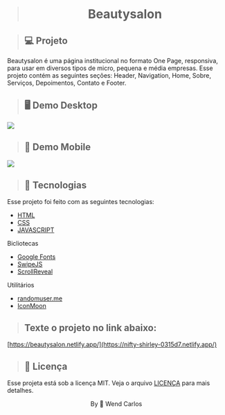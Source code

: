 > <h1 align="center"> Beautysalon </h1>

> ## 💻 Projeto

Beautysalon é uma página institucional no formato One Page, responsiva, para usar em diversos tipos de micro, pequena e média empresas. Esse projeto contém as seguintes seções: Header, Navigation, Home, Sobre, Serviços, Depoimentos, Contato e Footer.

> ## 🖥️ Demo Desktop

<img src="./assets/fotos/beautysalon-desktop1.gif">

> ## 📱 Demo Mobile

<img src="./assets/fotos/beautysalon-mobile1.gif">


> ## 🚀 Tecnologias
Esse projeto foi feito com as seguintes tecnologias:

* [HTML](https://developer.mozilla.org/pt-BR/docs/Web/HTML)
* [CSS](https://developer.mozilla.org/pt-BR/docs/Web/CSS)
* [JAVASCRIPT](https://developer.mozilla.org/pt-BR/docs/Web/JavaScript)

Bicliotecas

* [Google Fonts](https://fonts.google.com/)
* [SwipeJS](https://swiperjs.com/)
* [ScrollReveal](https://scrollrevealjs.org/)

Utilitários

* [randomuser.me](https://randomuser.me/photos)
* [IconMoon](https://icomoon.io/)

> ## Texte o projeto no link abaixo:

[https://beautysalon.netlify.app/](https://nifty-shirley-0315d7.netlify.app/)

> ## 📝 Licença

Esse projeta está sob a licença MIT. Veja o arquivo [LICENÇA](https://github.com/W-Carlos/Beautysalon/blob/main/LICENSE) para mais detalhes.

<p style="text-align: center;"> By 👋 Wend Carlos </p>


